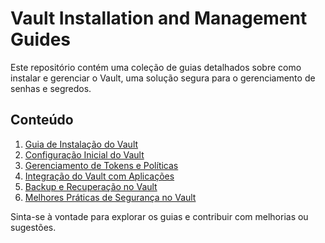# Vault Installation and Management Guides

Este repositório contém uma coleção de guias detalhados sobre como instalar e gerenciar o Vault, uma solução segura para o gerenciamento de senhas e segredos.

## Conteúdo

1. [Guia de Instalação do Vault](./guia-instalacao.md)
2. [Configuração Inicial do Vault](./configuracao-inicial.md)
3. [Gerenciamento de Tokens e Políticas](./gerenciamento-tokens-politicas.md)
4. [Integração do Vault com Aplicações](./integracao-aplicacoes.md)
5. [Backup e Recuperação no Vault](./backup-recuperacao.md)
6. [Melhores Práticas de Segurança no Vault](./melhores-praticas-seguranca.md)

Sinta-se à vontade para explorar os guias e contribuir com melhorias ou sugestões.
